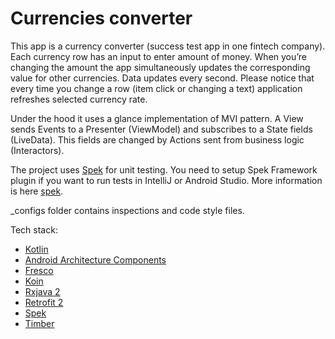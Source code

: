  Currencies converter
====

 This app is a currency converter (success test app in one fintech company). Each currency row has an input to enter amount of money. When you’re changing the amount the app simultaneously
updates the corresponding value for other currencies. Data updates every second. Please notice that every time you change a row (item
click or changing a text) application refreshes selected currency rate.
 
 Under the hood it uses a glance implementation of MVI pattern. A View sends Events to a Presenter
(ViewModel) and subscribes to a State fields (LiveData). This fields are changed by Actions sent from
business logic (Interactors).
 
 The project uses [Spek][spek] for unit testing. You need to setup Spek Framework plugin if you want to
run tests in IntelliJ or Android Studio. More information is here [spek].

 _configs folder contains inspections and code style files.

 Tech stack:
* [Kotlin][kotlin]
* [Android Architecture Components][arch]
* [Fresco][fresco]
* [Koin][koin]
* [Rxjava 2][rxjava]
* [Retrofit 2][retrofit]
* [Spek][spek]
* [Timber][timber]

[kotlin]: http://kotlinlang.org
[arch]: https://developer.android.com/arch
[fresco]: https://frescolib.org/
[koin]: https://insert-koin.io/
[rxjava]: https://github.com/ReactiveX/RxJava
[retrofit]: http://square.github.io/retrofit
[spek]: https://spekframework.org/
[timber]: https://github.com/JakeWharton/timber
